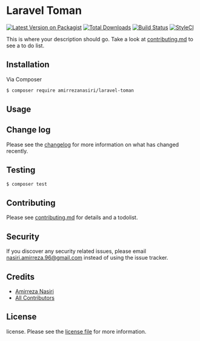 # Laravel Toman

[![Latest Version on Packagist][ico-version]][link-packagist]
[![Total Downloads][ico-downloads]][link-downloads]
[![Build Status][ico-travis]][link-travis]
[![StyleCI][ico-styleci]][link-styleci]

This is where your description should go. Take a look at [contributing.md](contributing.md) to see a to do list.

## Installation

Via Composer

``` bash
$ composer require amirrezanasiri/laravel-toman
```

## Usage

## Change log

Please see the [changelog](changelog.md) for more information on what has changed recently.

## Testing

``` bash
$ composer test
```

## Contributing

Please see [contributing.md](contributing.md) for details and a todolist.

## Security

If you discover any security related issues, please email nasiri.amirreza.96@gmail.com instead of using the issue tracker.

## Credits

- [Amirreza Nasiri][link-author]
- [All Contributors][link-contributors]

## License

license. Please see the [license file](license.md) for more information.

[ico-version]: https://img.shields.io/packagist/v/amirrezanasiri/laravel-toman.svg?style=flat-square
[ico-downloads]: https://img.shields.io/packagist/dt/amirrezanasiri/laravel-toman.svg?style=flat-square
[ico-travis]: https://img.shields.io/travis/amirrezanasiri/laravel-toman/master.svg?style=flat-square
[ico-styleci]: https://styleci.io/repos/214276918/shield

[link-packagist]: https://packagist.org/packages/amirrezanasiri/laravel-toman
[link-downloads]: https://packagist.org/packages/amirrezanasiri/laravel-toman
[link-travis]: https://travis-ci.org/amirrezanasiri/laravel-toman
[link-styleci]: https://styleci.io/repos/214276918
[link-author]: https://github.com/amirrezanasiri
[link-contributors]: ../../contributors
